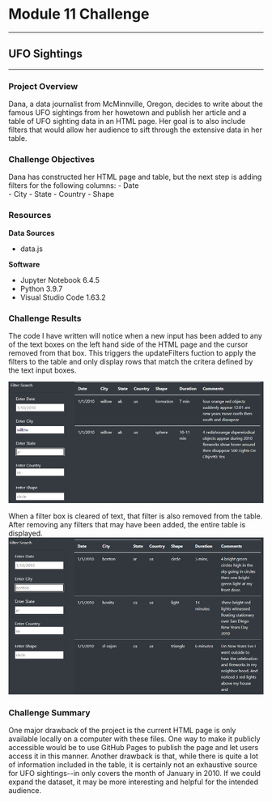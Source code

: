 # Module 11 Challenge

---
## UFO Sightings
---

### Project Overview
Dana, a data journalist from McMinnville, Oregon, decides to write about the famous UFO sightings from her howetown and publish her article and a table of UFO sighting data in an HTML page. Her goal is to also include filters that would allow her audience to sift through the extensive data in her table.


### Challenge Objectives
Dana has constructed her HTML page and table, but the next step is adding filters for the following columns:
    - Date   
    - City
    - State
    - Country
    - Shape


### Resources
**Data Sources**
- data.js

**Software**
- Jupyter Notebook 6.4.5
- Python 3.9.7
- Visual Studio Code 1.63.2

### Challenge Results
The code I have written will notice when a new input has been added to any of the text boxes on the left hand side of the HTML page and the cursor removed from that box. This triggers the updateFilters fuction to apply the filters to the table and only display rows that match the critera defined by the text input boxes. 

![FilteredTable.png](https://github.com/saraegregg/Mod11_UFOs/blob/main/static/images/FilteredTable.png)

When a filter box is cleared of text, that filter is also removed from the table. After removing any filters that may have been added, the entire table is displayed.
![UnfilteredTable.png](https://github.com/saraegregg/Mod11_UFOs/blob/main/static/images/UnfilteredTable.png)


### Challenge Summary
One major drawback of the project is the current HTML page is only available locally on a computer with these files. One way to make it publicly accessible would be to use GitHub Pages to publish the page and let users access it in this manner. Another drawback is that, while there is quite a lot of information included in the table, it is certainly not an exhaustive source for UFO sightings--in only covers the month of January in 2010. If we could expand the dataset, it may be more interesting and helpful for the intended audience.

